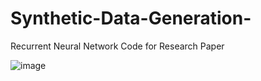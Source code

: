# Synthetic-Data-Generation-
Recurrent Neural Network Code for Research Paper

![image](https://github.com/JuliusJuette/Synthetic-Data-Generation-/assets/114916735/d8368a3e-aeb2-470f-92ee-e2dd392adcb9)
